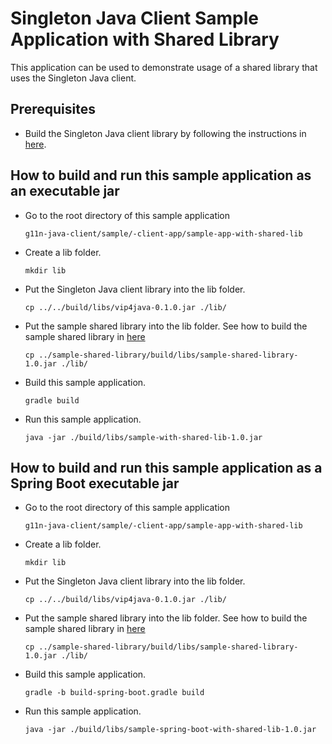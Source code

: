 Singleton Java Client Sample Application with Shared Library
============

This application can be used to demonstrate usage of a shared library that uses the Singleton Java client.

Prerequisites
------------
 * Build the Singleton Java client library by following the instructions in [here](https://github.com/vmware/singleton/blob/g11n-java-client/README.md).

How to build and run this sample application as an executable jar
------------
 * Go to the root directory of this sample application
   ```
   g11n-java-client/sample/-client-app/sample-app-with-shared-lib
   ```
 * Create a lib folder.
   ```
   mkdir lib
   ```
 * Put the Singleton Java client library into the lib folder.
   ```
   cp ../../build/libs/vip4java-0.1.0.jar ./lib/
   ```
 * Put the sample shared library into the lib folder. See how to build the sample shared library in [here](https://github.com/vmware/singleton/blob/g11n-java-client/sample-client-app/sample-shared-library/README.md)
   ```
   cp ../sample-shared-library/build/libs/sample-shared-library-1.0.jar ./lib/
   ```
 * Build this sample application.
   ```
   gradle build
   ```
 * Run this sample application.
   ```
   java -jar ./build/libs/sample-with-shared-lib-1.0.jar
   ```
How to build and run this sample application as a Spring Boot executable jar
------------
 * Go to the root directory of this sample application
   ```
   g11n-java-client/sample/-client-app/sample-app-with-shared-lib
   ```
 * Create a lib folder.
   ```
   mkdir lib
   ```
 * Put the Singleton Java client library into the lib folder.
   ```
   cp ../../build/libs/vip4java-0.1.0.jar ./lib/
   ```
 * Put the sample shared library into the lib folder. See how to build the sample shared library in [here](https://github.com/vmware/singleton/blob/g11n-java-client/sample-client-app/sample-shared-library/README.md)
   ```
   cp ../sample-shared-library/build/libs/sample-shared-library-1.0.jar ./lib/
   ```
 * Build this sample application.
   ```
   gradle -b build-spring-boot.gradle build
   ```
 * Run this sample application.
   ```
   java -jar ./build/libs/sample-spring-boot-with-shared-lib-1.0.jar
   ```
